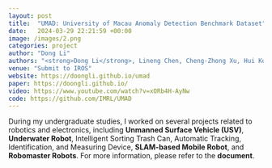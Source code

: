 ```yaml
---
layout: post
title:  "UMAD: University of Macau Anomaly Detection Benchmark Dataset"
date:   2024-03-29 22:21:59 +00:00
image: /images/2.png
categories: project
author: "Dong Li"
authors: "<strong>Dong Li</strong>, Lineng Chen, Cheng-Zhong Xu, Hui Kong"
venue: "Submit to IROS"
website: https://doongli.github.io/umad
paper: https://doongli.github.io/
video: https://www.youtube.com/watch?v=xORb4H-AyNw
code: https://github.com/IMRL/UMAD
---
```



During my undergraduate studies, I worked on several projects related to robotics and electronics, including <strong>Unmanned Surface Vehicle (USV)</strong>, <strong>Underwater Robot</strong>, Intelligent Sorting Trash Can, Automatic Tracking, Identification, and Measuring Device, <strong>SLAM-based Mobile Robot</strong>, and <strong>Robomaster Robots</strong>. For more information, please refer to the <strong>document</strong>.
